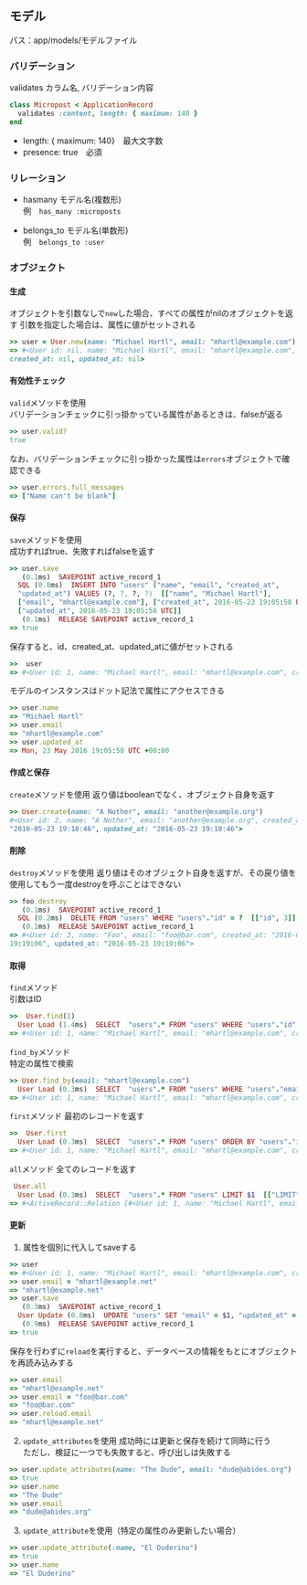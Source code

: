 ## モデル
パス：app/models/モデルファイル

### バリデーション
validates カラム名, バリデーション内容

```ruby
class Micropost < ApplicationRecord
  validates :content, length: { maximum: 140 }
end
```

- length: { maximum: 140}　最大文字数
- presence: true　必須

### リレーション
- hasmany モデル名(複数形)  
例　`has_many :microposts`

- belongs_to モデル名(単数形)  
例　`belongs_to :user`

### オブジェクト
#### 生成
オブジェクトを引数なしで`new`した場合、すべての属性がnilのオブジェクトを返す
引数を指定した場合は、属性に値がセットされる
```ruby
>> user = User.new(name: "Michael Hartl", email: "mhartl@example.com")
=> #<User id: nil, name: "Michael Hartl", email: "mhartl@example.com",
created_at: nil, updated_at: nil>
```

#### 有効性チェック
`valid`メソッドを使用  
バリデーションチェックに引っ掛かっている属性があるときは、falseが返る
```ruby
>> user.valid?
true
```

なお、バリデーションチェックに引っ掛かった属性は`errors`オブジェクトで確認できる
```ruby
>> user.errors.full_messages
=> ["Name can't be blank"]
```

#### 保存
`save`メソッドを使用  
成功すればtrue、失敗すればfalseを返す
```ruby
>> user.save
   (0.1ms)  SAVEPOINT active_record_1
  SQL (0.8ms)  INSERT INTO "users" ("name", "email", "created_at",
  "updated_at") VALUES (?, ?, ?, ?)  [["name", "Michael Hartl"],
  ["email", "mhartl@example.com"], ["created_at", 2016-05-23 19:05:58 UTC],
  ["updated_at", 2016-05-23 19:05:58 UTC]]
   (0.1ms)  RELEASE SAVEPOINT active_record_1
=> true
```

保存すると、id、created_at、updated_atに値がセットされる
```ruby
>>  user
=> #<User id: 1, name: "Michael Hartl", email: "mhartl@example.com", created_at: "2019-07-14 03:16:22", updated_at: "2019-07-14 03:16:22">
```

モデルのインスタンスはドット記法で属性にアクセスできる
```ruby
>> user.name
=> "Michael Hartl"
>> user.email
=> "mhartl@example.com"
>> user.updated_at
=> Mon, 23 May 2016 19:05:58 UTC +00:00
```

#### 作成と保存
`create`メソッドを使用
返り値はbooleanでなく、オブジェクト自身を返す
```ruby
>> User.create(name: "A Nother", email: "another@example.org")
#<User id: 2, name: "A Nother", email: "another@example.org", created_at:
"2016-05-23 19:18:46", updated_at: "2016-05-23 19:18:46">
```

#### 削除
`destroy`メソッドを使用
返り値はそのオブジェクト自身を返すが、その戻り値を使用してもう一度destroyを呼ぶことはできない
```ruby
>> foo.destroy
   (0.1ms)  SAVEPOINT active_record_1
  SQL (0.2ms)  DELETE FROM "users" WHERE "users"."id" = ?  [["id", 3]]
   (0.1ms)  RELEASE SAVEPOINT active_record_1
=> #<User id: 3, name: "Foo", email: "foo@bar.com", created_at: "2016-05-23
19:19:06", updated_at: "2016-05-23 19:19:06">
```

#### 取得
`find`メソッド  
引数はID
```ruby
>>  User.find(1)
  User Load (1.4ms)  SELECT  "users".* FROM "users" WHERE "users"."id" = $1 LIMIT $2  [["id", 1], ["LIMIT", 1]]
=> #<User id: 1, name: "Michael Hartl", email: "mhartl@example.com", created_at: "2019-07-14 03:16:22", updated_at: "2019-07-14 03:16:22">
```

`find_by`メソッド  
特定の属性で検索
```ruby
>> User.find_by(email: "mhartl@example.com")
  User Load (0.3ms)  SELECT  "users".* FROM "users" WHERE "users"."email" = $1 LIMIT $2  [["email", "mhartl@example.com"], ["LIMIT", 1]]
=> #<User id: 1, name: "Michael Hartl", email: "mhartl@example.com", created_at: "2019-07-14 03:16:22", updated_at: "2019-07-14 03:16:22">
```

`first`メソッド
最初のレコードを返す
```ruby
>>  User.first
  User Load (0.3ms)  SELECT  "users".* FROM "users" ORDER BY "users"."id" ASC LIMIT $1  [["LIMIT", 1]]
=> #<User id: 1, name: "Michael Hartl", email: "mhartl@example.com", created_at: "2019-07-14 03:16:22", updated_at: "2019-07-14 03:16:22">
```

`all`メソッド
全てのレコードを返す
```ruby
 User.all
  User Load (0.3ms)  SELECT  "users".* FROM "users" LIMIT $1  [["LIMIT", 11]]
=> #<ActiveRecord::Relation [#<User id: 1, name: "Michael Hartl", email: "mhartl@example.com", created_at: "2019-07-14 03:16:22", updated_at: "2019-07-14 03:16:22">]>
```

#### 更新
1. 属性を個別に代入してsaveする
```ruby
>> user
=> #<User id: 1, name: "Michael Hartl", email: "mhartl@example.com", created_at: "2019-07-14 03:16:22", updated_at: "2019-07-14 03:16:22">
>> user.email = "mhartl@example.net"
=> "mhartl@example.net"
>> user.save
   (0.3ms)  SAVEPOINT active_record_1
  User Update (0.8ms)  UPDATE "users" SET "email" = $1, "updated_at" = $2 WHERE "users"."id" = $3  [["email", "mhartl@example.net"], ["updated_at", "2019-07-14 03:30:59.356612"], ["id", 1]]
   (0.9ms)  RELEASE SAVEPOINT active_record_1
=> true
```

保存を行わずに`reload`を実行すると、データベースの情報をもとにオブジェクトを再読み込みする
```ruby
>> user.email
=> "mhartl@example.net"
>> user.email = "foo@bar.com"
=> "foo@bar.com"
>> user.reload.email
=> "mhartl@example.net"
```

2. `update_attributes`を使用
成功時には更新と保存を続けて同時に行う  
ただし、検証に一つでも失敗すると、呼び出しは失敗する
```ruby
>> user.update_attributes(name: "The Dude", email: "dude@abides.org")
=> true
>> user.name
=> "The Dude"
>> user.email
=> "dude@abides.org"
```

3. `update_attribute`を使用（特定の属性のみ更新したい場合）
```ruby
>> user.update_attribute(:name, "El Duderino")
=> true
>> user.name
=> "El Duderino"
```